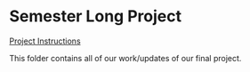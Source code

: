 # Semester Long Project
[Project Instructions](https://cultureasdata-uiuc.github.io/is310-fall-2024/assessments/03-semester-project)

This folder contains all of our work/updates of our final project.
